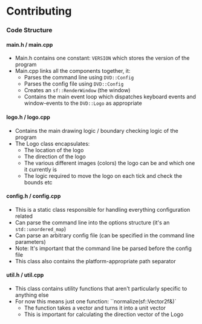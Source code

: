 # Contributing

### Code Structure

#### main.h / main.cpp
- Main.h contains one constant: `VERSION` which stores the version of the program
- Main.cpp links all the components together, it:
  - Parses the command line using `DVD::Config`
  - Parses the config file using `DVD::Config`
  - Creates an `sf::RenderWindow` (the window)
  - Contains the main event loop which dispatches keyboard events and window-events to the `DVD::Logo` as appropriate

#### logo.h / logo.cpp
- Contains the main drawing logic / boundary checking logic of the program
- The Logo class encapsulates:
  - The location of the logo
  - The direction of the logo
  - The various different images (colors) the logo can be and which one it currently is
  - The logic required to move the logo on each tick and check the bounds etc

#### config.h / config.cpp
- This is a static class responsible for handling everything configuration related
- Can parse the command line into the options structure (it's an `std::unordered_map`)
- Can parse an arbitrary config file (can be specified in the command line parameters)
- Note: It's important that the command line be parsed before the config file
- This class also contains the platform-appropriate path separator

#### util.h / util.cpp
- This class contains utility functions that aren't particularly specific to anything else
- For now this means just one function: ``normalize(sf::Vector2f&)`
  - The function takes a vector and turns it into a unit vector
  - This is important for calculating the direction vector of the Logo

